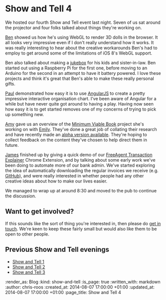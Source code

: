 Show and Tell 4
===============

We hosted our fourth Show and Tell event last night. Seven of us sat around the projector and four folks talked about things they're working on.

[Ben][] showed us how he's using WebGL to render 3D dolls in the browser. It all looks very impressive even if I don't really understand how it works. It was really interesting to hear about the creative workarounds Ben's had to employ to get around some of the limitations of iOS 8's WebGL support.

Ben also talked about making a [jukebox][] for his kids and sister-in-law. Ben started out using a Raspberry Pi for the first one, before moving to an Arduino for the second in an attempt to have it battery powered. I love these projects and think it's great that Ben's able to make these really personal gifts.

[Paul][] demonstrated how easy it is to use [AngularJS][] to create a pretty impressive interactive organisation chart. I've been aware of Angular for a while but have never quite got around to having a play. Having now seen how easy it is to get started removes one of my concerns of trying to pick up something new.

[Amy][] gave us an overview of the [Minimum Viable Book][] project she's working on with [Emily][]. They've done a great job of collating their research and have recently made an [alpha version available][mvb-alpha]. They're hoping to collect feedback on the content they've chosen to help direct them in future.

[James][] finished up by giving a quick demo of our [FreeAgent Transaction Explainer][] Chrome Extension, and by talking about some early work we've been doing to automate more of our bank admin. We've started exploring the idea of automatically downloading the regular invoices we receive (e.g. [GitHub](https://github.com/freerange/github-invoices)), and were really interested in whether people had any other creative ideas about how to make our lives easier.

We managed to wrap up at around 8:30 and moved to the pub to continue the discussion.

## Want to get involved?

If this sounds like the sort of thing you're interested in, then please do [get in touch][]. We're keen to keep these fairly small but would also like them to be open to other people.

## Previous Show and Tell evenings

* [Show and Tell 1][]
* [Show and Tell 2][]
* [Show and Tell 3][]


[Amy]: https://twitter.com/amyeee
[AngularJS]: https://angularjs.org/
[Ben]: https://twitter.com/beng
[Emily]: http://emilywebber.co.uk/
[FreeAgent Transaction Explainer]: https://chrome.google.com/webstore/detail/freeagent-transaction-exp/lgpgdkoopbcppnipcnbodcobjmhagmim
[get in touch]: (/contact)
[James]: /james-mead
[jukebox]: https://github.com/techbelly/jukebox
[Minimum Viable Book]: http://minimumviablebook.com/
[mvb-alpha]: http://minimumviablebook.com/2014/07/5-bites-of-advice/
[Paul]: http://po-ru.com/
[Show and Tell 1]: /week-274
[Show and Tell 2]: /week-282
[Show and Tell 3]: /week-286

:render_as: Blog
:kind: show-and-tell
:is_page: true
:written_with: markdown
:author: chris-roos
:created_at: 2014-08-07 17:00:00 +01:00
:updated_at: 2014-08-07 17:00:00 +01:00
:page_title: Show and Tell 4
